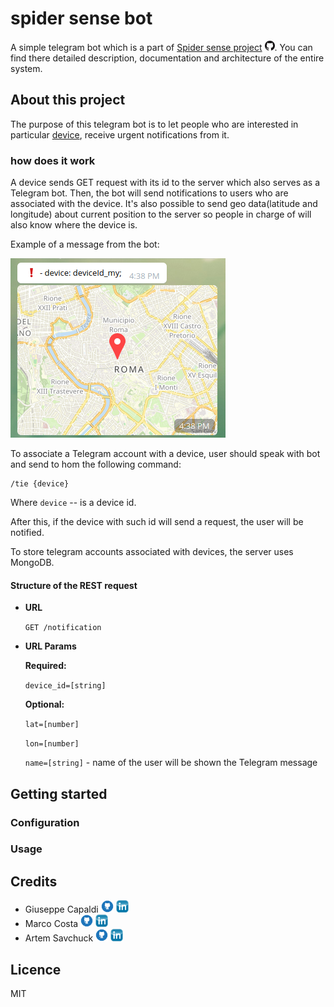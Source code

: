# spider sense bot

A simple telegram bot which is a part of [Spider sense project](https://github.com/not-a-genius/spiderSense) <img src="https://github.com/Artem723/spider-sence-bot/blob/master/imgs/GitHub-Mark-32px.png?raw=true" height="16px" alt="github-img" />. You can find there detailed description, documentation and architecture of the entire system.


## About this project    

The purpose of this telegram bot is to let people who are interested in particular [device](https://github.com/not-a-genius/spiderSense#description), receive urgent notifications from it.

### how does it work

A device sends GET request with its id to the server which also serves as a Telegram bot. Then, the bot will send notifications to users who are associated with the device. It's also possible to send geo data(latitude and longitude) about current position to the server so people in charge of will also know where the device is.

Example of a message from the bot:

![message-example-img](https://github.com/Artem723/spider-sence-bot/blob/master/imgs/Message_example.png?raw=true"message")

To associate a Telegram account with a device, user should speak with bot and send to hom the following command:

```
/tie {device}
```
Where `device` -- is a device id.

After this, if the device with such id will send a request, the user will be notified.

To store telegram accounts associated with devices, the server uses MongoDB.

#### Structure of the REST request
* **URL**

  `GET /notification`

*  **URL Params**

   **Required:**
 
   `device_id=[string]`

   **Optional:**
 
   `lat=[number]`

   `lon=[number]`

    `name=[string]` - name of the user will be shown the Telegram message


## Getting started

### Configuration

### Usage

## Credits

- Giuseppe Capaldi [<img src="https://raw.githubusercontent.com/not-a-genius/spiderSense/master/our_doc/readme_images/gitIcon.png" height="20" width="20" >](https://github.com/not-a-genius)
					[<img src="https://raw.githubusercontent.com/not-a-genius/spiderSense/master/our_doc/readme_images/inIcon.png" height="20" width="20" >](https://www.linkedin.com/in/giuseppe-capaldi-56688a171/)
- Marco Costa [<img src="https://raw.githubusercontent.com/not-a-genius/spiderSense/master/our_doc/readme_images/gitIcon.png" height="20" width="20" >](https://github.com/marcocosta96/)
					[<img src="https://raw.githubusercontent.com/not-a-genius/spiderSense/master/our_doc/readme_images/inIcon.png" height="20" width="20" >](https://www.linkedin.com/in/marco-costa-ecs)
- Artem Savchuck [<img src="https://raw.githubusercontent.com/not-a-genius/spiderSense/master/our_doc/readme_images/gitIcon.png" height="20" width="20" >](https://github.com/Artem723)
 					[<img src="https://raw.githubusercontent.com/not-a-genius/spiderSense/master/our_doc/readme_images/inIcon.png" height="20" width="20" >](https://www.linkedin.com/in/artem-savchuk-7278a7170/)

## Licence

MIT
